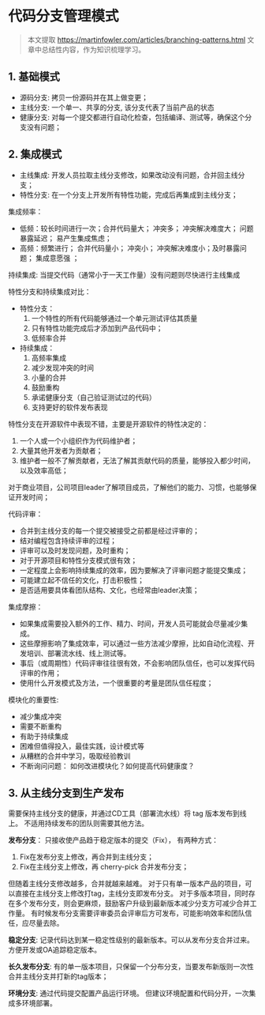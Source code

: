 <!---
markmeta_author: 望哥
markmeta_date: 2020-05-13
markmeta_title: Patterns for Managing Source Code Branches
markmeta_categories: pattern
markmeta_tags: pattern, branch
-->

# 代码分支管理模式

> 本文提取 https://martinfowler.com/articles/branching-patterns.html 文章中总结性内容，作为知识梳理学习。


## 1. 基础模式

- 源码分支: 拷贝一份源码并在其上做变更；
- 主线分支: 一个单一、共享的分支, 该分支代表了当前产品的状态
- 健康分支: 对每一个提交都进行自动化检查，包括编译、测试等，确保这个分支没有问题；

## 2. 集成模式

- 主线集成: 开发人员拉取主线分支修改，如果改动没有问题，合并回主线分支；
- 特性分支: 在一个分支上开发所有特性功能，完成后再集成到主线分支；

集成频率：
- 低频：较长时间进行一次；合并代码量大； 冲突多； 冲突解决难度大； 问题暴露延迟； 易产生集成焦虑；
- 高频：频繁进行； 合并代码量小； 冲突小； 冲突解决难度小；及时暴露问题； 集成意愿强 ； 

持续集成: 当提交代码（通常小于一天工作量）没有问题则尽快进行主线集成

特性分支和持续集成对比：
- 特性分支： 
	1. 一个特性的所有代码能够通过一个单元测试评估其质量
	2. 只有特性功能完成后才添加到产品代码中；
	3. 低频率合并
- 持续集成：
	1. 高频率集成
	2. 减少发现冲突的时间
	3. 小量的合并
	4. 鼓励重构
	5. 承诺健康分支（自己验证测试过的代码）
	6. 支持更好的软件发布表现

特性分支在开源软件中表现不错，主要是开源软件的特性决定的：
1. 一个人或一个小组织作为代码维护者；
2. 大量其他开发者为贡献者；
3. 维护者一般不了解贡献者，无法了解其贡献代码的质量，能够投入都少时间，以及效率高低；

对于商业项目，公司项目leader了解项目成员，了解他们的能力、习惯，也能够保证开发时间；

代码评审： 
- 合并到主线分支的每一个提交被接受之前都是经过评审的；
- 结对编程包含持续评审的过程；
- 评审可以及时发现问题，及时重构；
- 对于开源项目和特性分支模式很有效；
- 一定程度上会影响持续集成的效率，因为要解决了评审问题才能提交集成；
- 可能建立起不信任的文化，打击积极性；
- 是否适用要具体看团队结构、文化，也经常由leader决策；


集成摩擦：
- 如果集成需要投入额外的工作、精力、时间，开发人员可能就会尽量减少集成。
- 这些摩擦影响了集成效率，可以通过一些方法减少摩擦，比如自动化流程、开发培训、部署流水线、线上测试等。
- 事后（或周期性）代码评审往往很有效，不会影响团队信任，也可以发挥代码评审的作用；
- 使用什么开发模式及方法，一个很重要的考量是团队信任程度；


模块化的重要性:
- 减少集成冲突
- 需要不断重构
- 有助于持续集成
- 困难但值得投入，最佳实践，设计模式等
- 从糟糕的合并中学习，吸取经验教训
- 不断询问问题： 如何改进模块化？如何提高代码健康度？

## 3. 从主线分支到生产发布

需要保持主线分支的健康，并通过CD工具（部署流水线）将 tag 版本发布到线上。
不适用持续发布的团队则需要其他方法。

**发布分支**： 只接收使产品趋于稳定版本的提交（Fix）， 有两种方式：
1. Fix在发布分支上修改，再合并到主线分支；
2. Fix在主线分支上修改，再 cherry-pick 合并发布分支；

但随着主线分支修改越多，合并就越来越难。
对于只有单一版本产品的项目，可以直接在主线分支上修改打tag，主线分支即发布分支。
对于多版本项目，同时存在多个发布分支，则会更麻烦，鼓励客户升级到最新版本减少分支方可减少合并工作量。
有时候发布分支需要评审委员会评审后方可发布，可能影响效率和团队信任，应尽量去除。


**稳定分支**: 记录代码达到某一稳定性级别的最新版本。可以从发布分支合并过来。方便开发或OA追踪稳定版本。

**长久发布分支**: 有的单一版本项目，只保留一个分布分支，当要发布新版则一次性合并主线分支并打新的tag版本；

**环境分支**: 通过代码提交配置产品运行环境。 但建议环境配置和代码分开，一次集成多环境部署。

